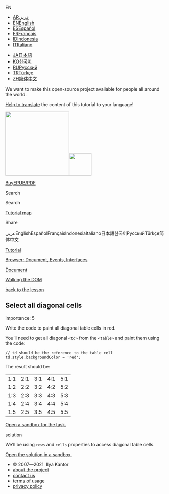 EN

-   <a href="https://ar.javascript.info/" class="supported-langs__link"><span class="supported-langs__brief">AR</span><span class="supported-langs__title">عربي</span></a>
-   <a href="https://javascript.info/task/select-diagonal-cells" class="supported-langs__link"><span class="supported-langs__brief">EN</span><span class="supported-langs__title">English</span></a>
-   <a href="https://es.javascript.info/task/select-diagonal-cells" class="supported-langs__link"><span class="supported-langs__brief">ES</span><span class="supported-langs__title">Español</span></a>
-   <a href="https://fr.javascript.info/task/select-diagonal-cells" class="supported-langs__link"><span class="supported-langs__brief">FR</span><span class="supported-langs__title">Français</span></a>
-   <a href="https://id.javascript.info/" class="supported-langs__link"><span class="supported-langs__brief">ID</span><span class="supported-langs__title">Indonesia</span></a>
-   <a href="https://it.javascript.info/task/select-diagonal-cells" class="supported-langs__link"><span class="supported-langs__brief">IT</span><span class="supported-langs__title">Italiano</span></a>

<!-- -->

-   <a href="https://ja.javascript.info/task/select-diagonal-cells" class="supported-langs__link"><span class="supported-langs__brief">JA</span><span class="supported-langs__title">日本語</span></a>
-   <a href="https://ko.javascript.info/task/select-diagonal-cells" class="supported-langs__link"><span class="supported-langs__brief">KO</span><span class="supported-langs__title">한국어</span></a>
-   <a href="https://learn.javascript.ru/task/select-diagonal-cells" class="supported-langs__link"><span class="supported-langs__brief">RU</span><span class="supported-langs__title">Русский</span></a>
-   <a href="https://tr.javascript.info/" class="supported-langs__link"><span class="supported-langs__brief">TR</span><span class="supported-langs__title">Türkçe</span></a>
-   <a href="https://zh.javascript.info/task/select-diagonal-cells" class="supported-langs__link"><span class="supported-langs__brief">ZH</span><span class="supported-langs__title">简体中文</span></a>

We want to make this open-source project available for people all around the world.

[Help to translate](https://javascript.info/translate) the content of this tutorial to your language!

<a href="/" class="sitetoolbar__link sitetoolbar__link_logo"><img src="/img/sitetoolbar__logo_en.svg" class="sitetoolbar__logo sitetoolbar__logo_normal" role="presentation" width="200" /><img src="/img/sitetoolbar__logo_small_en.svg" class="sitetoolbar__logo sitetoolbar__logo_small" role="presentation" width="70" /></a>

<a href="/ebook" class="buy-book-button"><span class="buy-book-button__extra-text">Buy</span>EPUB/PDF</a>

Search

Search

<a href="/tutorial/map" class="map"><span class="map__text">Tutorial map</span></a>

<span class="share-icons__title">Share</span><a href="https://twitter.com/share?url=https%3A%2F%2Fjavascript.info%2Ftask%2Fselect-diagonal-cells" class="share share_tw"></a><a href="https://www.facebook.com/sharer/sharer.php?s=100&amp;p%5Burl%5D=https%3A%2F%2Fjavascript.info%2Ftask%2Fselect-diagonal-cells" class="share share_fb"></a>

عربيEnglishEspañolFrançaisIndonesiaItaliano日本語한국어РусскийTürkçe简体中文

<a href="/" class="breadcrumbs__link"><span class="breadcrumbs__hidden-text">Tutorial</span></a>

<a href="/ui" class="breadcrumbs__link"><span>Browser: Document, Events, Interfaces</span></a>

<a href="/document" class="breadcrumbs__link"><span>Document</span></a>

<a href="/dom-navigation" class="breadcrumbs__link"><span>Walking the DOM</span></a>

<a href="/dom-navigation" class="task-single__back"><span>back to the lesson</span></a>

## Select all diagonal cells

<span class="task__importance" title="How important is the task, from 1 to 5">importance: 5</span>

Write the code to paint all diagonal table cells in red.

You’ll need to get all diagonal `<td>` from the `<table>` and paint them using the code:

    // td should be the reference to the table cell
    td.style.backgroundColor = 'red';

The result should be:

<table><tbody><tr class="odd"><td>1:1</td><td>2:1</td><td>3:1</td><td>4:1</td><td>5:1</td></tr><tr class="even"><td>1:2</td><td>2:2</td><td>3:2</td><td>4:2</td><td>5:2</td></tr><tr class="odd"><td>1:3</td><td>2:3</td><td>3:3</td><td>4:3</td><td>5:3</td></tr><tr class="even"><td>1:4</td><td>2:4</td><td>3:4</td><td>4:4</td><td>5:4</td></tr><tr class="odd"><td>1:5</td><td>2:5</td><td>3:5</td><td>4:5</td><td>5:5</td></tr></tbody></table>

[Open a sandbox for the task.](https://plnkr.co/edit/nuNlB97squ4Hgwrg?p=preview)

solution

We’ll be using `rows` and `cells` properties to access diagonal table cells.

[Open the solution in a sandbox.](https://plnkr.co/edit/mT7Hlxa5XBhtHzLt?p=preview)

-   © 2007—2021  Ilya Kantor
-   <a href="/about" class="page-footer__link">about the project</a>
-   <a href="/about#contact-us" class="page-footer__link">contact us</a>
-   <a href="/terms" class="page-footer__link">terms of usage</a>
-   <a href="/privacy" class="page-footer__link">privacy policy</a>
